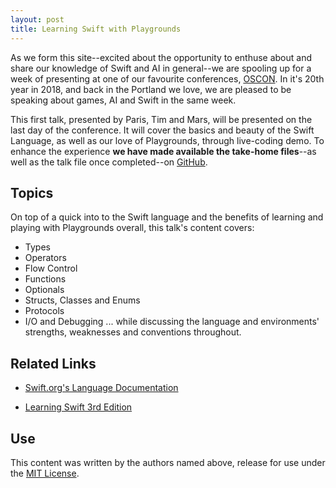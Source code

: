 ```yaml
---
layout: post
title: Learning Swift with Playgrounds
---
```


As we form this site--excited about the opportunity to enthuse about and share our knowledge of Swift and AI in general--we are spooling up for a week of presenting at one of our favourite conferences, [OSCON](https://conferences.oreilly.com/oscon/oscon-or). In it's 20th year in 2018, and back in the Portland we love, we are pleased to be speaking about games, AI and Swift in the same week.

This first talk, presented by Paris, Tim and Mars, will be presented on the last day of the conference. It will cover the basics and beauty of the Swift Language, as well as our love of Playgrounds, through live-coding demo. To enhance the experience **we have made available the take-home files**--as well as the talk file once completed--on [GitHub](https://github.com/thesecretlab/LearningSwiftAtOSCON2018).

## Topics
On top of a quick into to the Swift language and the benefits of learning and playing with Playgrounds overall, this talk's content covers:
* Types
* Operators
* Flow Control
* Functions
* Optionals
* Structs, Classes and Enums
* Protocols
* I/O and Debugging
... while discussing the language and environments' strengths, weaknesses and conventions throughout.

## Related Links
 * [Swift.org's Language Documentation](https://docs.swift.org)

 * [Learning Swift 3rd Edition](http://shop.oreilly.com/product/0636920083566.do)

## Use
This content was written by the authors named above, release for use under the [MIT License](https://opensource.org/licenses/MIT).
